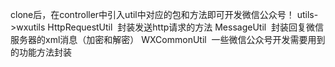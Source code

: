 clone后，在controller中引入util中对应的包和方法即可开发微信公众号！
utils->wxutils
HttpRequestUtil  封装发送http请求的方法
MessageUtil  封装回复微信服务器的xml消息（加密和解密）
WXCommonUtil  一些微信公众号开发需要用到的功能方法封装
